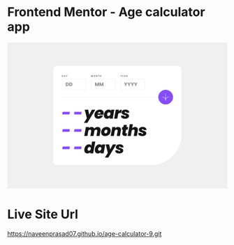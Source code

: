 # Frontend Mentor - Age calculator app

![Design preview for the Age calculator app coding challenge](./desktop-design.jpg)

# Live Site Url

https://naveenprasad07.github.io/age-calculator-9.git
